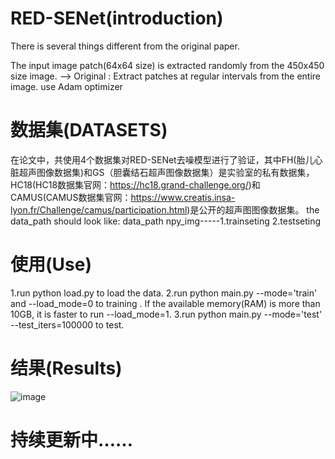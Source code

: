 # RED-SENet(introduction)


There is several things different from the original paper.

The input image patch(64x64 size) is extracted randomly from the 450x450 size image. --> Original : Extract patches at regular intervals from the entire image.
use Adam optimizer

# 数据集(DATASETS)
在论文中，共使用4个数据集对RED-SENet去噪模型进行了验证，其中FH(胎儿心脏超声图像数据集)和GS（胆囊结石超声图像数据集）是实验室的私有数据集，HC18(HC18数据集官网：https://hc18.grand-challenge.org/)和CAMUS(CAMUS数据集官网：https://www.creatis.insa-lyon.fr/Challenge/camus/participation.html)是公开的超声图图像数据集。
the data_path should look like:
data_path
npy_img-----1.trainseting 2.testseting

# 使用(Use)
1.run python load.py to load the data.
2.run python main.py --mode='train' and --load_mode=0 to training . If the available memory(RAM) is more than 10GB, it is faster to run --load_mode=1.
3.run python main.py --mode='test' --test_iters=100000 to test.
# 结果(Results)
![image](https://user-images.githubusercontent.com/52170165/115249068-d786db00-a15a-11eb-9e78-ae10659c396d.png)
# 持续更新中……
